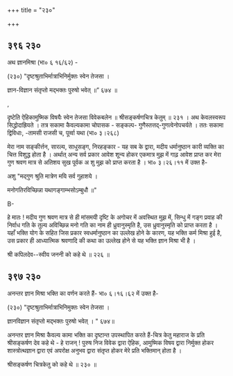 +++
title = "२३०"

+++


## ३९६ २३०
अथ ज्ञानमिश्रा (भा० ६ १६/६२) - 

(२३०) "दृष्टश्रुताभिर्मात्राभिनिर्मुक्तः स्वेन तेजसा । 

ज्ञान-विज्ञान संतृप्तो मद्भक्तः पुरुषो भवेत् ॥” ६७४ ॥ 

, 

दृष्टेति ऐहिकामुष्मिक विषयैः स्वेन तेजसा विवेकबलेन ॥ श्रीसङ्कर्षणचित्र केतुम् ॥ २३१ । अथ केवलस्वरूप सिद्धोदाह्रियते । तत्र सकामा कैवल्यकामा चोपासक - सङ्कल्प- गुणैस्तत्तद्-गुणत्वेनोपचर्यते । ततः सकामा द्विविधाः, -तामसी राजसी च, पूर्व्वा यथा (भा० ३।२६८) 

मेरा नाम सङ्कीर्त्तन, सारल्य, साधुसङ्ग, निरहङ्कार - यह सब के द्वारा, मदीय धर्मानुष्ठान कारी व्यक्ति का चित्त विशुद्ध होता है । अर्थात् अन्य सर्व प्रकार आवेश शून्य होकर एकमात्र मुझ में गाढ़ आवेश प्राप्त कर मेरा गुण श्रवण मात्र से अतिशय सुख पूर्वक अ शु मुझ को प्राप्त करता है । भा० ३।२६।११ में उक्त है- 

अशु "मद्गुण श्रुति मात्रेण मयि सर्व गुहाशये । 

मनोगतिरविच्छिन्ना यथागङ्गाम्भसोऽम्बुधौ ॥" 

B- 

हे मातः ! मदीय गुण श्रवण मात्र से ही मांसमयी दृष्टि के अगोचर में अवस्थित मुझ में, सिन्धु में गङ्ग प्रवाह की निर्वाध गति के तुल्य अविच्छिन्न मनो गति का नाम ही ध्रुवानुस्मृति है, उस ध्रुवानुस्मृति को प्राप्त करता है । यहाँ भक्ति योग के सहित जिस प्रकार स्वधर्मानुष्ठान का उल्लेख होने के कारण, यह भक्ति कर्म मिश्रा हुई है, उस प्रकार ही आध्यात्मिक श्रवणादि की कथा का उल्लेख होने से यह भक्ति ज्ञान मिश्रा भी है । 

श्री कपिलदेव--स्वीय जननी को कहे थे ॥ २२६ ॥ 


## ३९७ २३०
अनन्तर ज्ञान मिश्रा भक्ति का वर्णन करते हैं- भा० ६।१६।६२ में उक्त है- 

(२३०) "दृष्टश्रुताभिर्मात्राभिनिमुक्तः स्वेन तेजसा । 

ज्ञानविज्ञान संतृप्तो मद्भक्तः पुरुषो भवेत् । " ६७४॥ 

अनन्तर ज्ञान मिश्रा कैवल्य कामा भक्ति का दृष्टान्त उपस्थापित करते हैं-चित्र केतु महाराज के प्रति श्रीसङ्कर्षण देव कहे थे - हे राजन् ! पुरुष निज विवेक द्वारा ऐहिक, आमुष्मिक विषय द्वारा निर्मुक्त होकर शास्त्रोत्थज्ञान द्वारा एवं अपरोक्ष अनुभव द्वारा संतृप्त होकर मेरे प्रति भक्तिमान् होता है । 

श्रीसङ्कर्षण चित्रकेतु को कहे थे ॥ २३० ॥ 

